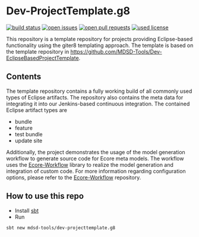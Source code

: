 #  Dev-ProjectTemplate.g8
[![build status](https://build.mdsd.tools/job/MDSD-Tools/job/Dev-ProjectTemplate.g8/job/master/badge/icon)](https://build.mdsd.tools/job/MDSD-Tools/job/Dev-ProjectTemplate.g8/job/master)
[![open issues](https://img.shields.io/github/issues/mdsd-tools/Dev-ProjectTemplate.g8)](https://github.com/MDSD-Tools/Dev-ProjectTemplate.g8/issues)
[![open pull requests](https://img.shields.io/github/issues-pr/mdsd-tools/Dev-ProjectTemplate.g8)](https://github.com/MDSD-Tools/Dev-ProjectTemplate.g8/pulls)
[![used license](https://img.shields.io/github/license/mdsd-tools/Dev-ProjectTemplate.g8)](https://github.com/MDSD-Tools/Dev-ProjectTemplate.g8/blob/master/LICENSE)

This repository is a template repository for projects providing Eclipse-based functionality using the giter8 templating approach. The template is based on the template repository in https://github.com/MDSD-Tools/Dev-EclipseBasedProjectTemplate.

## Contents
The template repository contains a fully working build of all commonly used types of Eclipse artifacts. The repository also contains the meta data for integrating it into our Jenkins-based continuous integration. The contained Eclipse artifact types are
* bundle
* feature
* test bundle
* update site

Additionally, the project demonstrates the usage of the model generation workflow to generate source code for Ecore meta models. The workflow uses the [Ecore-Workflow](https://github.com/MDSD-Tools/Ecore-Workflow) library to realize the model generation and integration of custom code. For more information regarding configuration options, please refer to the [Ecore-Workflow](https://github.com/MDSD-Tools/Ecore-Workflow) repository.

## How to use this repo
* Install [sbt](https://www.scala-sbt.org/)
* Run
```
sbt new mdsd-tools/dev-projecttemplate.g8
```
